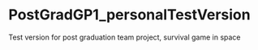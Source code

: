 # PostGradGP1_personalTestVersion
Test version for post graduation team project, survival game in space
